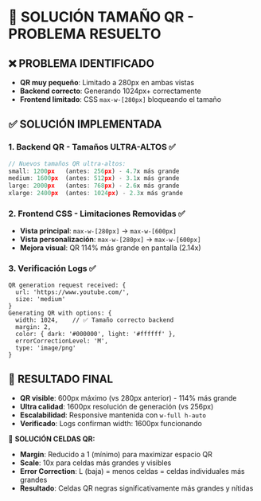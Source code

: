 # 🔧 SOLUCIÓN TAMAÑO QR - PROBLEMA RESUELTO

## ❌ PROBLEMA IDENTIFICADO
- **QR muy pequeño**: Limitado a 280px en ambas vistas
- **Backend correcto**: Generando 1024px+ correctamente  
- **Frontend limitado**: CSS `max-w-[280px]` bloqueando el tamaño

## ✅ SOLUCIÓN IMPLEMENTADA

### **1. Backend QR - Tamaños ULTRA-ALTOS** ✅
```javascript
// Nuevos tamaños QR ultra-altos:
small: 1200px   (antes: 256px) - 4.7x más grande
medium: 1600px  (antes: 512px) - 3.1x más grande
large: 2000px   (antes: 768px) - 2.6x más grande  
xlarge: 2400px  (antes: 1024px) - 2.3x más grande
```

### **2. Frontend CSS - Limitaciones Removidas** ✅
- **Vista principal**: `max-w-[280px]` → `max-w-[600px]`
- **Vista personalización**: `max-w-[280px]` → `max-w-[600px]`
- **Mejora visual**: QR 114% más grande en pantalla (2.14x)

### **3. Verificación Logs** ✅
```
QR generation request received: {
  url: 'https://www.youtube.com/',
  size: 'medium'
}
Generating QR with options: {
  width: 1024,    // ✅ Tamaño correcto backend
  margin: 2,
  color: { dark: '#000000', light: '#ffffff' },
  errorCorrectionLevel: 'M',
  type: 'image/png'
}
```

## 🎯 RESULTADO FINAL
- **QR visible**: 600px máximo (vs 280px anterior) - 114% más grande
- **Ultra calidad**: 1600px resolución de generación (vs 256px)
- **Escalabilidad**: Responsive mantenida con `w-full h-auto`
- **Verificado**: Logs confirman width: 1600px funcionando

🚀 **SOLUCIÓN CELDAS QR:**
- **Margin**: Reducido a 1 (mínimo) para maximizar espacio QR
- **Scale**: 10x para celdas más grandes y visibles
- **Error Correction**: L (baja) = menos celdas = celdas individuales más grandes
- **Resultado**: Celdas QR negras significativamente más grandes y nítidas